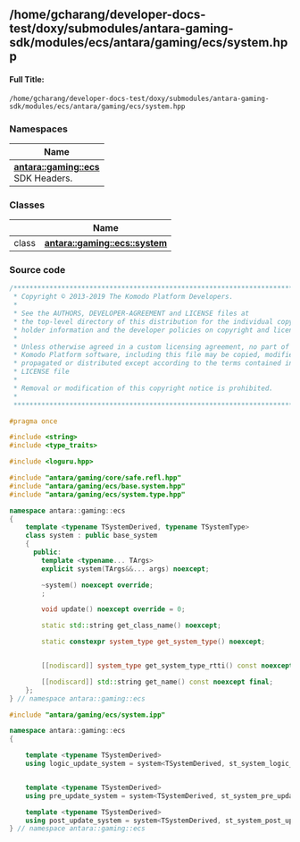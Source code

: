 

## /home/gcharang/developer-docs-test/doxy/submodules/antara-gaming-sdk/modules/ecs/antara/gaming/ecs/system.hpp

#### Full Title:
```
/home/gcharang/developer-docs-test/doxy/submodules/antara-gaming-sdk/modules/ecs/antara/gaming/ecs/system.hpp
```







### Namespaces

| Name           |
| -------------- |
| **[antara::gaming::ecs](Namespaces/namespaceantara_1_1gaming_1_1ecs.md)** <br>SDK Headers.  |

### Classes

|                | Name           |
| -------------- | -------------- |
| class | **[antara::gaming::ecs::system](Classes/classantara_1_1gaming_1_1ecs_1_1system.md)**  |















### Source code

```cpp
/******************************************************************************
 * Copyright © 2013-2019 The Komodo Platform Developers.                      *
 *                                                                            *
 * See the AUTHORS, DEVELOPER-AGREEMENT and LICENSE files at                  *
 * the top-level directory of this distribution for the individual copyright  *
 * holder information and the developer policies on copyright and licensing.  *
 *                                                                            *
 * Unless otherwise agreed in a custom licensing agreement, no part of the    *
 * Komodo Platform software, including this file may be copied, modified,     *
 * propagated or distributed except according to the terms contained in the   *
 * LICENSE file                                                               *
 *                                                                            *
 * Removal or modification of this copyright notice is prohibited.            *
 *                                                                            *
 ******************************************************************************/

#pragma once

#include <string>      
#include <type_traits> 

#include <loguru.hpp> 

#include "antara/gaming/core/safe.refl.hpp"  
#include "antara/gaming/ecs/base.system.hpp" 
#include "antara/gaming/ecs/system.type.hpp" 

namespace antara::gaming::ecs
{
    template <typename TSystemDerived, typename TSystemType>
    class system : public base_system
    {
      public:
        template <typename... TArgs>
        explicit system(TArgs&&... args) noexcept;

        ~system() noexcept override;
        ;

        void update() noexcept override = 0;

        static std::string get_class_name() noexcept;

        static constexpr system_type get_system_type() noexcept;


        [[nodiscard]] system_type get_system_type_rtti() const noexcept final;

        [[nodiscard]] std::string get_name() const noexcept final;
    };
} // namespace antara::gaming::ecs

#include "antara/gaming/ecs/system.ipp"

namespace antara::gaming::ecs
{

    template <typename TSystemDerived>
    using logic_update_system = system<TSystemDerived, st_system_logic_update>;


    template <typename TSystemDerived>
    using pre_update_system = system<TSystemDerived, st_system_pre_update>;

    template <typename TSystemDerived>
    using post_update_system = system<TSystemDerived, st_system_post_update>;
} // namespace antara::gaming::ecs
```




